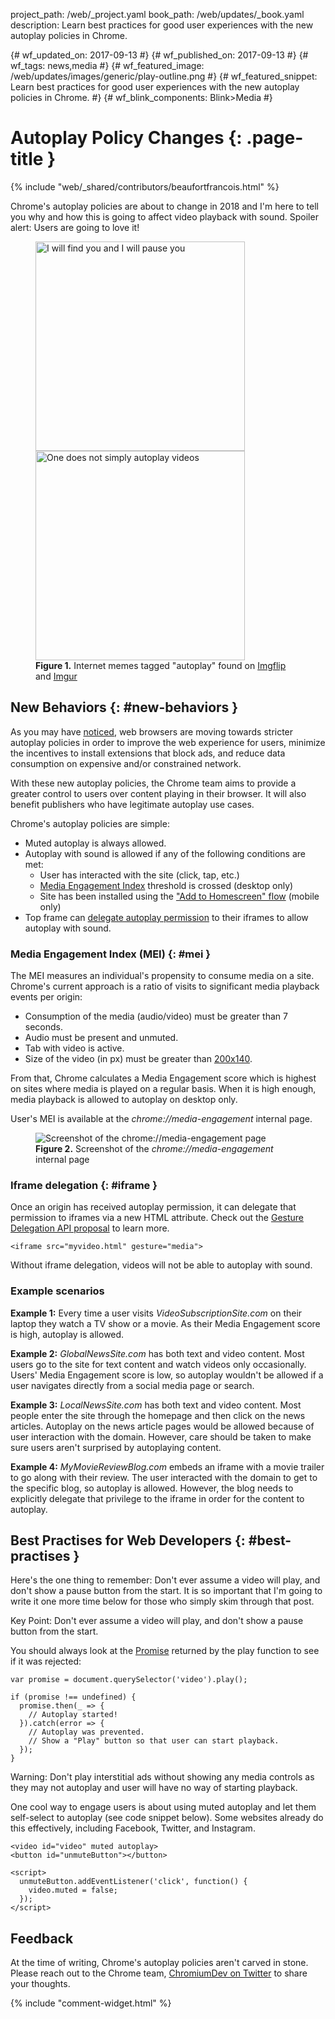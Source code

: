 project_path: /web/_project.yaml
book_path: /web/updates/_book.yaml
description: Learn best practices for good user experiences with the new autoplay policies in Chrome.

{# wf_updated_on: 2017-09-13 #}
{# wf_published_on: 2017-09-13 #}
{# wf_tags: news,media #}
{# wf_featured_image: /web/updates/images/generic/play-outline.png #}
{# wf_featured_snippet: Learn best practices for good user experiences with the new autoplay policies in Chrome. #}
{# wf_blink_components: Blink>Media #}

# Autoplay Policy Changes {: .page-title }

{% include "web/_shared/contributors/beaufortfrancois.html" %}

Chrome's autoplay policies are about to change in 2018 and I'm here to tell
you why and how this is going to affect video playback with sound. Spoiler
alert: Users are going to love it!

<figure>
  <a href="https://imgflip.com/i/ngd6c">
    <img height="335px" src="https://i.imgflip.com/ngd6c.jpg"
         title="I will find you and I will pause you"/>
  </a>
  <a href="https://imgur.com/a/p1ZjC">
    <img height="335px" src="https://i.imgur.com/aFO9wAml.jpg"
         title="One does not simply autoplay videos"/>
  </a>
  <figcaption>
    <b>Figure 1.</b>
    Internet memes tagged "autoplay" found on
    <a href="https://imgflip.com/i/ngd6c">Imgflip</a> and
    <a href="https://imgur.com/a/p1ZjC">Imgur</a>
  </figcaption>
</figure>

## New Behaviors {: #new-behaviors }

As you may have [noticed], web browsers are moving towards stricter autoplay
policies in order to improve the web experience for users, minimize the
incentives to install extensions that block ads, and reduce data consumption on
expensive and/or constrained network.

With these new autoplay policies, the Chrome team aims to provide a greater
control to users over content playing in their browser. It will also benefit
publishers who have legitimate autoplay use cases.

Chrome's autoplay policies are simple:

- Muted autoplay is always allowed.
- Autoplay with sound is allowed if any of the following conditions are met:
    - User has interacted with the site (click, tap, etc.)
    - [Media Engagement Index](#mei) threshold is crossed (desktop only)
    - Site has been installed using the ["Add to Homescreen" flow] (mobile only)
- Top frame can [delegate autoplay permission](#iframe) to their iframes to
  allow autoplay with sound.

### Media Engagement Index (MEI) {: #mei }

The MEI measures an individual's propensity to consume media on a site.
Chrome's current approach is a ratio of visits to significant media playback
events per origin:

- Consumption of the media (audio/video) must be greater than 7 seconds.
- Audio must be present and unmuted.
- Tab with video is active.
- Size of the video (in px) must be greater than [200x140].

From that, Chrome calculates a Media Engagement score which is highest on sites
where media is played on a regular basis. When it is high enough, media playback
is allowed to autoplay on desktop only.

User's MEI is available at the <i>chrome://media-engagement</i> internal page.

<figure>
  <img src="/web/updates/images/2017/09/media-engagement.png"
       alt="Screenshot of the chrome://media-engagement page">
  <figcaption>
    <b>Figure 2.</b>
    Screenshot of the <i>chrome://media-engagement</i> internal page
  </figcaption>
</figure>

### Iframe delegation {: #iframe }

Once an origin has received autoplay permission, it can delegate that
permission to iframes via a new HTML attribute. Check out the [Gesture
Delegation API proposal] to learn more.

    <iframe src="myvideo.html" gesture="media">

Without iframe delegation, videos will not be able to autoplay with sound.

### Example scenarios

<b>Example 1:</b> Every time a user visits <i>VideoSubscriptionSite.com</i> on their
laptop they watch a TV show or a movie. As their Media Engagement score is
high, autoplay is allowed.

<b>Example 2:</b> <i>GlobalNewsSite.com</i> has both text and video content.
Most users go to the site for text content and watch videos only occasionally.
Users' Media Engagement score is low, so autoplay wouldn't be allowed if a user
navigates directly from a social media page or search. 

<b>Example 3:</b> <i>LocalNewsSite.com</i> has both text and video content.
Most people enter the site through the homepage and then click on the news
articles. Autoplay on the news article pages would be allowed because of user
interaction with the domain. However, care should be taken to make sure users
aren't surprised by autoplaying content.

<b>Example 4:</b> <i>MyMovieReviewBlog.com</i> embeds an iframe with a movie
trailer to go along with their review. The user interacted with the domain to
get to the specific blog, so autoplay is allowed. However, the blog needs to
explicitly delegate that privilege to the iframe in order for the content to
autoplay.

## Best Practises for Web Developers {: #best-practises }

Here's the one thing to remember: Don't ever assume a video will play, and
don't show a pause button from the start. It is so important that I'm going
to write it one more time below for those who simply skim through that post.

Key Point: Don't ever assume a video will play, and don't show a pause button
from the start.

You should always look at the [Promise] returned by the play function to see if
it was rejected:

    var promise = document.querySelector('video').play();
    
    if (promise !== undefined) {
      promise.then(_ => {
        // Autoplay started!
      }).catch(error => {
        // Autoplay was prevented.
        // Show a "Play" button so that user can start playback.
      });
    }

Warning: Don't play interstitial ads without showing any
media controls as they may not autoplay and user will have no way of
starting playback.

One cool way to engage users is about using muted autoplay and let them
self-select to autoplay (see code snippet below). Some websites already do
this effectively, including Facebook, Twitter, and Instagram.

    <video id="video" muted autoplay>
    <button id="unmuteButton"></button>

    <script>
      unmuteButton.addEventListener('click', function() {
        video.muted = false;
      });
    </script>

## Feedback

At the time of writing, Chrome's autoplay policies aren't carved in stone.
Please reach out to the Chrome team, [ChromiumDev on Twitter] to share your
thoughts.

{% include "comment-widget.html" %}

[noticed]: https://webkit.org/blog/7734/auto-play-policy-changes-for-macos/
["Add to Homescreen" flow]: /web/updates/2017/02/improved-add-to-home-screen
[Promise]: /web/fundamentals/getting-started/primers/promises
[200x140]: https://chromium.googlesource.com/chromium/src/+/1c63b1b71d28851fc495fdee9a2c724ea148e827/chrome/browser/media/media_engagement_contents_observer.cc#38
[Gesture Delegation API proposal]: https://github.com/mounirlamouri/gesture-delegation/blob/master/explainer.md
[ChromiumDev on Twitter]: https://twitter.com/chromiumdev
